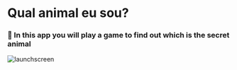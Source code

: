 
# Qual animal eu sou?

### 🦁 In this app you will play a game to find out which is the secret animal

![launchscreen](https://user-images.githubusercontent.com/83671883/117152528-797c0980-ad90-11eb-8874-84ad183e51e0.png)
